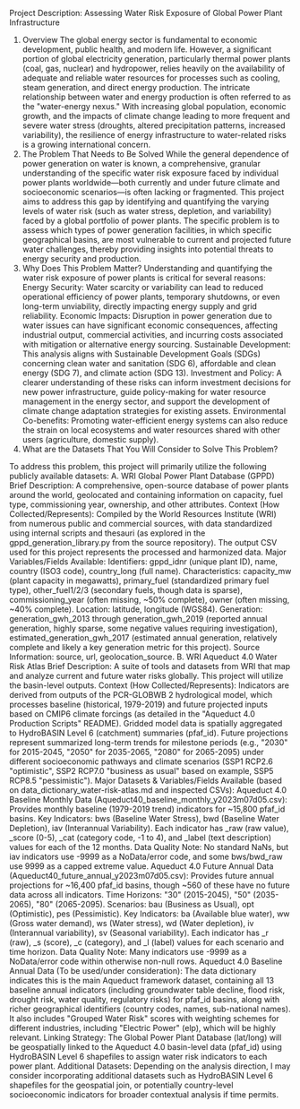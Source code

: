 

Project Description: Assessing Water Risk Exposure of Global Power Plant Infrastructure
1. Overview 
The global energy sector is fundamental to economic development, public health, and modern life. However, a significant portion of global electricity generation, particularly thermal power plants (coal, gas, nuclear) and hydropower, relies heavily on the availability of adequate and reliable water resources for processes such as cooling, steam generation, and direct energy production. The intricate relationship between water and energy production is often referred to as the "water-energy nexus." With increasing global population, economic growth, and the impacts of climate change leading to more frequent and severe water stress (droughts, altered precipitation patterns, increased variability), the resilience of energy infrastructure to water-related risks is a growing international concern.
2. The Problem That Needs to Be Solved
While the general dependence of power generation on water is known, a comprehensive, granular understanding of the specific water risk exposure faced by individual power plants worldwide—both currently and under future climate and socioeconomic scenarios—is often lacking or fragmented. This project aims to address this gap by identifying and quantifying the varying levels of water risk (such as water stress, depletion, and variability) faced by a global portfolio of power plants. The specific problem is to assess which types of power generation facilities, in which specific geographical basins, are most vulnerable to current and projected future water challenges, thereby providing insights into potential threats to energy security and production.
3. Why Does This Problem Matter?
Understanding and quantifying the water risk exposure of power plants is critical for several reasons:
Energy Security: Water scarcity or variability can lead to reduced operational efficiency of power plants, temporary shutdowns, or even long-term unviability, directly impacting energy supply and grid reliability.
Economic Impacts: Disruption in power generation due to water issues can have significant economic consequences, affecting industrial output, commercial activities, and incurring costs associated with mitigation or alternative energy sourcing.
Sustainable Development: This analysis aligns with Sustainable Development Goals (SDGs) concerning clean water and sanitation (SDG 6), affordable and clean energy (SDG 7), and climate action (SDG 13).
Investment and Policy: A clearer understanding of these risks can inform investment decisions for new power infrastructure, guide policy-making for water resource management in the energy sector, and support the development of climate change adaptation strategies for existing assets.
Environmental Co-benefits: Promoting water-efficient energy systems can also reduce the strain on local ecosystems and water resources shared with other users (agriculture, domestic supply).
4. What are the Datasets That You Will Consider to Solve This Problem?

To address this problem, this project will primarily utilize the following publicly available datasets:
A. WRI Global Power Plant Database (GPPD)
Brief Description: A comprehensive, open-source database of power plants around the world, geolocated and containing information on capacity, fuel type, commissioning year, ownership, and other attributes.
Context (How Collected/Represents): Compiled by the World Resources Institute (WRI) from numerous public and commercial sources, with data standardized using internal scripts and thesauri (as explored in the gppd_generation_library.py from the source repository). The output CSV used for this project represents the processed and harmonized data.
Major Variables/Fields Available:
Identifiers: gppd_idnr (unique plant ID), name, country (ISO3 code), country_long (full name).
Characteristics: capacity_mw (plant capacity in megawatts), primary_fuel (standardized primary fuel type), other_fuel1/2/3 (secondary fuels, though data is sparse), commissioning_year (often missing, ~50% complete), owner (often missing, ~40% complete).
Location: latitude, longitude (WGS84).
Generation: generation_gwh_2013 through generation_gwh_2019 (reported annual generation, highly sparse, some negative values requiring investigation), estimated_generation_gwh_2017 (estimated annual generation, relatively complete and likely a key generation metric for this project).
Source Information: source, url, geolocation_source.
B. WRI Aqueduct 4.0 Water Risk Atlas
Brief Description: A suite of tools and datasets from WRI that map and analyze current and future water risks globally. This project will utilize the basin-level outputs.
Context (How Collected/Represents): Indicators are derived from outputs of the PCR-GLOBWB 2 hydrological model, which processes baseline (historical, 1979-2019) and future projected inputs based on CMIP6 climate forcings (as detailed in the "Aqueduct 4.0 Production Scripts" README). Gridded model data is spatially aggregated to HydroBASIN Level 6 (catchment) summaries (pfaf_id). Future projections represent summarized long-term trends for milestone periods (e.g., "2030" for 2015-2045, "2050" for 2035-2065, "2080" for 2065-2095) under different socioeconomic pathways and climate scenarios (SSP1 RCP2.6 "optimistic", SSP2 RCP7.0 "business as usual" based on example, SSP5 RCP8.5 "pessimistic").
Major Datasets & Variables/Fields Available (based on data_dictionary_water-risk-atlas.md and inspected CSVs):
Aqueduct 4.0 Baseline Monthly Data (Aqueduct40_baseline_monthly_y2023m07d05.csv):
Provides monthly baseline (1979-2019 trend) indicators for ~15,800 pfaf_id basins.
Key Indicators: bws (Baseline Water Stress), bwd (Baseline Water Depletion), iav (Interannual Variability).
Each indicator has _raw (raw value), _score (0-5), _cat (category code, -1 to 4), and _label (text description) values for each of the 12 months.
Data Quality Note: No standard NaNs, but iav indicators use -9999 as a NoData/error code, and some bws/bwd_raw use 9999 as a capped extreme value.
Aqueduct 4.0 Future Annual Data (Aqueduct40_future_annual_y2023m07d05.csv):
Provides future annual projections for ~16,400 pfaf_id basins, though ~560 of these have no future data across all indicators.
Time Horizons: "30" (2015-2045), "50" (2035-2065), "80" (2065-2095).
Scenarios: bau (Business as Usual), opt (Optimistic), pes (Pessimistic).
Key Indicators: ba (Available blue water), ww (Gross water demand), ws (Water stress), wd (Water depletion), iv (Interannual variability), sv (Seasonal variability).
Each indicator has _r (raw), _s (score), _c (category), and _l (label) values for each scenario and time horizon.
Data Quality Note: Many indicators use -9999 as a NoData/error code within otherwise non-null rows.
Aqueduct 4.0 Baseline Annual Data (To be used/under consideration):
The data dictionary indicates this is the main Aqueduct framework dataset, containing all 13 baseline annual indicators (including groundwater table decline, flood risk, drought risk, water quality, regulatory risks) for pfaf_id basins, along with richer geographical identifiers (country codes, names, sub-national names).
It also includes "Grouped Water Risk" scores with weighting schemes for different industries, including "Electric Power" (elp), which will be highly relevant.
Linking Strategy: The Global Power Plant Database (lat/long) will be geospatially linked to the Aqueduct 4.0 basin-level data (pfaf_id) using HydroBASIN Level 6 shapefiles to assign water risk indicators to each power plant.
Additional Datasets: Depending on the analysis direction, I may consider incorporating additional datasets such as HydroBASIN Level 6 shapefiles for the geospatial join, or potentially country-level socioeconomic indicators for broader contextual analysis if time permits.





